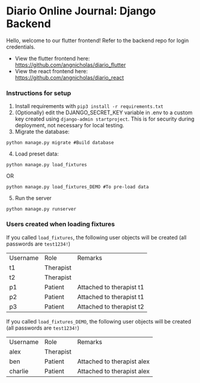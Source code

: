 # Diario Online Journal: Django Backend

Hello, welcome to our flutter frontend! Refer to the backend repo for login credentials.

- View the flutter frontend here: https://github.com/angnicholas/diario_flutter
- View the react frontend here: https://github.com/angnicholas/diario_react

### Instructions for setup
1. Install requirements with `pip3 install -r requirements.txt`
2. (Optionally) edit the DJANGO_SECRET_KEY variable in .env to a custom key created using `django-admin startproject`. This is for security during deployment, not necessary for local testing.
3. Migrate the database: 

```python manage.py migrate #Build database```

4. Load preset data:

```python manage.py load_fixtures```

OR

```python manage.py load_fixtures_DEMO #To pre-load data ```

5. Run the server

```python manage.py runserver```

### Users created when loading fixtures
If you called `load_fixtures`, the following user objects will be created (all passwords are `test1234!`)
<table>
    <tr>
        <td>Username</td>
        <td>Role</td>
        <td>Remarks</td>
    </tr>
    <tr>
        <td>t1</td>
        <td>Therapist</td>
        <td></td>
    </tr>
    <tr>
        <td>t2</td>
        <td>Therapist</td>
        <td></td>
    </tr>
    <tr>
        <td>p1</td>
        <td>Patient</td>
        <td>Attached to therapist t1</td>
    </tr>
    <tr>
        <td>p2</td>
        <td>Patient</td>
        <td>Attached to therapist t1</td>
    </tr>
    <tr>
        <td>p3</td>
        <td>Patient</td>
        <td>Attached to therapist t2</td>
    </tr>
</table>

If you called `load_fixtures_DEMO`, the following user objects will be created (all passwords are `test1234!`)
<table>
    <tr>
        <td>Username</td>
        <td>Role</td>
        <td>Remarks</td>
    </tr>
    <tr>
        <td>alex</td>
        <td>Therapist</td>
        <td></td>
    </tr>
    <tr>
        <td>ben</td>
        <td>Patient</td>
        <td>Attached to therapist alex</td>
    </tr>
    <tr>
        <td>charlie</td>
        <td>Patient</td>
        <td>Attached to therapist alex</td>
    </tr>
</table>